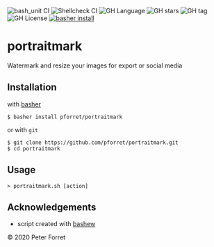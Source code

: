![bash_unit CI](https://github.com/pforret/portraitmark/workflows/bash_unit%20CI/badge.svg)
![Shellcheck CI](https://github.com/pforret/portraitmark/workflows/Shellcheck%20CI/badge.svg)
![GH Language](https://img.shields.io/github/languages/top/pforret/portraitmark)
![GH stars](https://img.shields.io/github/stars/pforret/portraitmark)
![GH tag](https://img.shields.io/github/v/tag/pforret/portraitmark)
![GH License](https://img.shields.io/github/license/pforret/portraitmark)
[![basher install](https://img.shields.io/badge/basher-install-white?logo=gnu-bash&style=flat)](https://basher.gitparade.com/package/)

# portraitmark

Watermark and resize your images for export or social media

## Installation

with [basher](https://github.com/basherpm/basher)

	$ basher install pforret/portraitmark

or with `git`

	$ git clone https://github.com/pforret/portraitmark.git
	$ cd portraitmark

## Usage

	> portraitmark.sh [action]

## Acknowledgements

* script created with [bashew](https://github.com/pforret/bashew)

&copy; 2020 Peter Forret